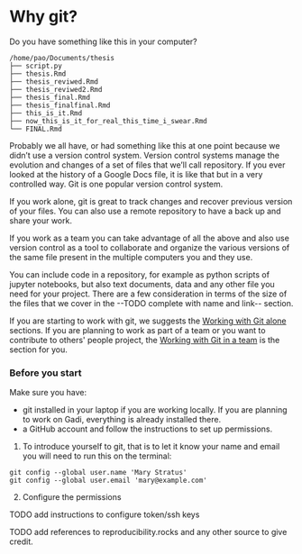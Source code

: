 # Why git? #

Do you have something like this in your computer?
```
/home/pao/Documents/thesis
├── script.py
├── thesis.Rmd
├── thesis_reviwed.Rmd
├── thesis_reviwed2.Rmd
├── thesis_final.Rmd
├── thesis_finalfinal.Rmd
├── this_is_it.Rmd
├── now_this_is_it_for_real_this_time_i_swear.Rmd
└── FINAL.Rmd
```
Probably we all have, or had something like this at one point because we didn’t use a version control system. Version control systems manage the evolution and changes of a set of files that we’ll call repository. If you ever looked at the history of a Google Docs file, it is like that but in a very controlled way. Git is one popular version control system.

If you work alone, git is great to track changes and recover previous version of your files. You can also use a remote repository to have a back up and share your work.

If you work as a team you can take advantage of all the above and also use version control as a tool to collaborate and organize the various versions of the same file present in the multiple computers you and they use.

You can include code in a repository, for example as python scripts of jupyter notebooks, but also text documents, data and any other file you need for your project. There are a few consideration in terms of the size of the files that we cover in the --TODO complete with name and link--  section. 

If you are starting to work with git, we suggests the [Working with Git alone](git/git-alone.md) sections. If you are planning to work as part of a team or you want to contribute to others' people project, the [Working with Git in a team](git/git-team.md) is the section for you. 

### Before you start

Make sure you have:

* git installed in your laptop if you are working locally. If you are planning to work on Gadi, everything is already installed there.
* a GitHub account and follow the instructions to set up permissions. 


1. To introduce yourself to git, that is to let it know your name and email you will need to run this on the terminal:

```
git config --global user.name 'Mary Stratus'
git config --global user.email 'mary@example.com'
```

2. Configure the permissions

TODO add instructions to configure token/ssh keys



TODO add references to reproducibility.rocks and any other source to give credit.